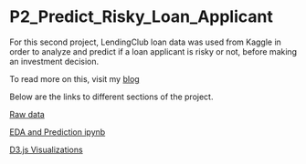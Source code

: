 # P2_Predict_Risky_Loan_Applicant

For this second project, LendingClub loan data was used from Kaggle in order to analyze and predict if a loan applicant is risky or not, before making an investment decision.

To read more on this, visit my [blog](https://navinagovindaraj.wordpress.com/)

Below are the links to different sections of the project.

[Raw data](https://www.kaggle.com/wendykan/lending-club-loan-data/data)

[EDA and Prediction ipynb](https://github.com/ngovindaraj/P2_Predict_Risky_Loan_Applicant/blob/master/lendingclub.ipynb)

[D3.js Visualizations](https://ngovindaraj.github.io/loan_d3js.html)
